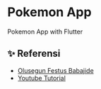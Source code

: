 # Pokemon App

Pokemon App with Flutter

## :sparkles: Referensi

- [Olusegun Festus Babajide](https://github.com/JideGuru/Pokemon-App)
- [Youtube Tutorial](https://www.youtube.com/watch?v=yeXJqZCiwTQ)
